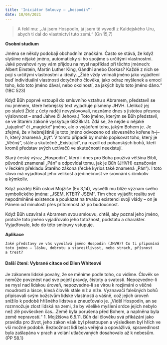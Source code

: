 ```yaml
---
title: 'Iniciátor Smlouvy – „hospodin“'
date: 18/04/2021
---
```


> <p></p>
> A řekl mu: „Já jsem Hospodin, já jsem tě vyvedl z Kaldejského Uru, abych ti dal do vlastnictví tuto zemi.“ (Gn 15,7)

**Osobní studium**

Jména se někdy podobají obchodním značkám. Často se stává, že když slyšíme nějaké jméno, automaticky si ho spojíme s určitými vlastnostmi. Jaké povahové rysy vám přijdou na mysl například při těchto jménech: Albert Einstein, Martin Luther King, Gándhí anebo Dorkas? Každé z nich se pojí s určitými vlastnostmi a ideály. „Židé vždy vnímali jméno jako vyjádření buď individuální vlastnosti dotyčného člověka, jako odraz myšlenek a emocí toho, kdo toto jméno dával, nebo okolností, za jakých bylo toto jméno dáno.“ (1BC 523)

Když Bůh poprvé vstoupil do smluvního vztahu s Abramem, představil se mu jménem, které hebrejský text vyjadřuje písmeny JHVH. (Jelikož jej po staletí Židé z úcty raději nevyslovovali, neznáme dnes s jistotou přesnou výslovnost – snad Jahve či Jehova.) Toto jméno, kterým se Bůh představil, se ve Starém zákoně vyskytuje 6828krát. Zdá se, že nejde o nějaké „tajuplné“ či „magické“ jméno, ale o vyjádření toho, jakým Bohem je. Je zřejmé, že v hebrejštině je toto jméno odvozeno od slovesného kořene h–j–h, který znamená „být“. V tomto případě by mohlo popisovat toho, který je „Věčný“, stále a skutečně „Existující“, na rozdíl od pohanských bohů, kteří kromě představ svých uctívačů ve skutečnosti neexistují.

Starý český výraz „Hospodin“, který i dnes pro Boha používá většina Biblí, původně znamenal „Pán“ a odpovídal tomu, jak je Bůh (JHVH) označován v řeckém překladu Starého zákona (řecké kyrios také znamená „Pán“). I toto slovo má vyjadřovat jeho velikost a jedinečnost ve srovnání s čímkoliv a kýmkoliv.

Když později Bůh osloví Mojžíše (Ex 3,14), vysvětlí mu blíže význam svého symbolického jména: „JSEM, KTERÝ JSEM“. Tím chce vyjádřit realitu své nepodmíněné existence a poukázat na trvalou existenci svojí vlády – on je Pánem od minulosti přes přítomnost až po budoucnost.

Když Bůh uzavíral s Abramem svou smlouvu, chtěl, aby poznal jeho jméno, protože toto jméno vyjadřovalo jeho totožnost, podstatu a charakter. Vyjadřovalo, kdo do této smlouvy vstupuje.

**Aplikace**

`Jaké představy ve vás vyvolává jméno Hospodin (JHVH)? Co ti připomíná toto jméno – lásku, dobrotu a starostlivost, nebo strach, přísnost a trest?`

#### Další čtení: Vybrané citace od Ellen Whiteové

Je zákonem lidské povahy, že se měníme podle toho, co vidíme. Člověk se nemůže povznést nad své pojetí pravdy, čistoty a svatosti. Nepozvedne-li se mysl nad lidskou úroveň, nepozvedne-li se vírou k rozjímání o věčné moudrosti a lásce, klesá člověk stále níž a níže. Vyznavači falešných bohů připisovali svým božstvům lidské vlastnosti a vášně, což jejich úroveň snížilo k podobě hříšného lidstva a zneucťovalo je. „Viděl Hospodin, an se rozmnožuje zlost lidská na zemi, že by všeliké myšlení srdce jejich nebylo než zlé povšecken čas…Země byla porušena před Bohem, a naplněna byla země nepravostí.“ 1. Mojžíšova 6,5.11. Bůh dal člověku svá přikázání jako pravidla pro život, jeho zákon však byl přestoupen a výsledkem byl hřích ve vší možné podobě. Bezbožnost lidí byla veřejná a opovážlivá, spravedlnost byla zašlapána v prach a volání utlačovaných dosahovalo až k nebesům. {PP 58.1}